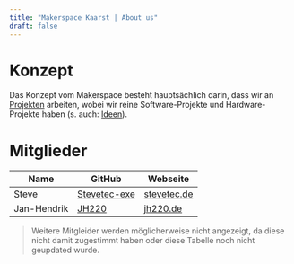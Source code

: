 ```yaml
---
title: "Makerspace Kaarst | About us"
draft: false
---
```


# Konzept

Das Konzept vom Makerspace besteht hauptsächlich darin, dass wir an [Projekten](https://github.com/orgs/makerspace-kaarst/projects) arbeiten, wobei wir reine Software-Projekte und Hardware-Projekte haben (s. auch: [Ideen](https://github.com/makerspace-kaarst/ideas)).

# Mitglieder

|Name|GitHub|Webseite|
---- | -----|--------|
Steve|[Stevetec-exe](https://github.com/Stevetec-exe)|[stevetec.de](https://stevetec.de)
Jan-Hendrik|[JH220](https://github.com/JH220)|[jh220.de](http://jh220.de)

> Weitere Mitgleider werden möglicherweise nicht angezeigt, da diese nicht damit zugestimmt haben oder diese Tabelle noch nicht geupdated wurde.